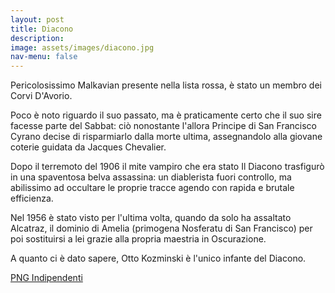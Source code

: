 ```yaml
---
layout: post
title: Diacono
description:
image: assets/images/diacono.jpg
nav-menu: false
---
```


Pericolosissimo Malkavian presente nella lista rossa, è stato un membro dei Corvi D'Avorio.

Poco è noto riguardo il suo passato, ma è praticamente certo che il suo sire facesse parte del Sabbat: ciò nonostante l'allora Principe di San Francisco Cyrano decise di risparmiarlo dalla morte ultima, assegnandolo alla giovane coterie guidata da Jacques Chevalier.

Dopo il terremoto del 1906 il mite vampiro che era stato Il Diacono trasfigurò in una spaventosa belva assassina: un diablerista fuori controllo, ma abilissimo ad occultare le proprie tracce agendo con rapida e brutale efficienza.

Nel 1956 è stato visto per l'ultima volta, quando da solo ha assaltato Alcatraz, il dominio di Amelia (primogena Nosferatu di San Francisco) per poi sostituirsi a lei grazie alla propria maestria in Oscurazione.

A quanto ci è dato sapere, Otto Kozminski è l'unico infante del Diacono.

<a href="http://xabacadabra.com/cursed-legacy/png-indipendenti.html" class="button back">PNG Indipendenti</a>